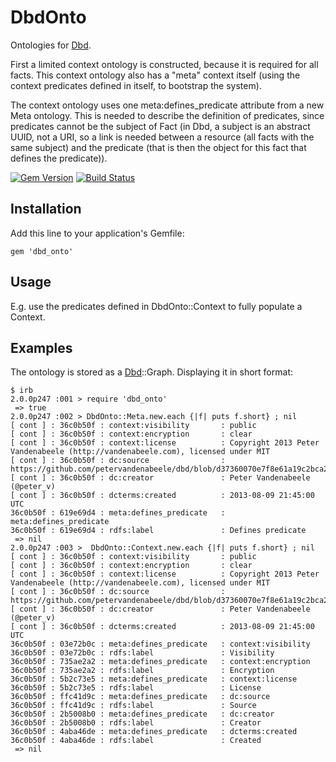# DbdOnto

Ontologies for [Dbd].

First a limited context ontology is constructed, because it is required for all facts. This context ontology also has a "meta" context itself (using the context predicates defined in itself, to bootstrap the system).

The context ontology uses one meta:defines_predicate attribute from a new Meta ontology. This is needed to describe the definition of predicates, since predicates cannot be the subject of Fact (in Dbd, a subject is an abstract UUID, not a URI, so a link is needed between a resource (all facts with the same subject) and the predicate (that is then the object for this fact that defines the predicate)).

[![Gem Version](https://badge.fury.io/rb/dbd_onto.png)](http://badge.fury.io/rb/dbd_onto)
[![Build Status](https://travis-ci.org/petervandenabeele/dbd_onto.png?branch=master)](http://travis-ci.org/petervandenabeele/dbd_onto)

## Installation

Add this line to your application's Gemfile:

    gem 'dbd_onto'

## Usage

E.g. use the predicates defined in DbdOnto::Context to fully populate a Context.

## Examples

The ontology is stored as a [Dbd]::Graph. Displaying it in short format:

```
$ irb
2.0.0p247 :001 > require 'dbd_onto'
 => true
2.0.0p247 :002 > DbdOnto::Meta.new.each {|f| puts f.short} ; nil
[ cont ] : 36c0b50f : context:visibility       : public
[ cont ] : 36c0b50f : context:encryption       : clear
[ cont ] : 36c0b50f : context:license          : Copyright 2013 Peter Vandenabeele (http://vandenabeele.com), licensed under MIT
[ cont ] : 36c0b50f : dc:source                : https://github.com/petervandenabeele/dbd/blob/d37360070e7f8e61a19c2bca210c881a15
[ cont ] : 36c0b50f : dc:creator               : Peter Vandenabeele (@peter_v)
[ cont ] : 36c0b50f : dcterms:created          : 2013-08-09 21:45:00 UTC
36c0b50f : 619e69d4 : meta:defines_predicate   : meta:defines_predicate
36c0b50f : 619e69d4 : rdfs:label               : Defines predicate
 => nil
2.0.0p247 :003 >  DbdOnto::Context.new.each {|f| puts f.short} ; nil
[ cont ] : 36c0b50f : context:visibility       : public
[ cont ] : 36c0b50f : context:encryption       : clear
[ cont ] : 36c0b50f : context:license          : Copyright 2013 Peter Vandenabeele (http://vandenabeele.com), licensed under MIT
[ cont ] : 36c0b50f : dc:source                : https://github.com/petervandenabeele/dbd/blob/d37360070e7f8e61a19c2bca210c881a15
[ cont ] : 36c0b50f : dc:creator               : Peter Vandenabeele (@peter_v)
[ cont ] : 36c0b50f : dcterms:created          : 2013-08-09 21:45:00 UTC
36c0b50f : 03e72b0c : meta:defines_predicate   : context:visibility
36c0b50f : 03e72b0c : rdfs:label               : Visibility
36c0b50f : 735ae2a2 : meta:defines_predicate   : context:encryption
36c0b50f : 735ae2a2 : rdfs:label               : Encryption
36c0b50f : 5b2c73e5 : meta:defines_predicate   : context:license
36c0b50f : 5b2c73e5 : rdfs:label               : License
36c0b50f : ffc41d9c : meta:defines_predicate   : dc:source
36c0b50f : ffc41d9c : rdfs:label               : Source
36c0b50f : 2b5008b0 : meta:defines_predicate   : dc:creator
36c0b50f : 2b5008b0 : rdfs:label               : Creator
36c0b50f : 4aba46de : meta:defines_predicate   : dcterms:created
36c0b50f : 4aba46de : rdfs:label               : Created
 => nil
```

[Dbd]:              https://github.com/petervandenabeele/dbd#readme
